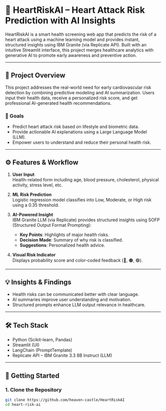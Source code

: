 # 💓 HeartRiskAI – Heart Attack Risk Prediction with AI Insights

HeartRiskAI is a smart health screening web app that predicts the risk of a heart attack using a machine learning model and provides instant, structured insights using IBM Granite (via Replicate API). Built with an intuitive Streamlit interface, this project merges healthcare analytics with generative AI to promote early awareness and preventive action.

---

## 📌 Project Overview

This project addresses the real-world need for early cardiovascular risk detection by combining predictive modeling and AI summarization. Users input their health data, receive a personalized risk score, and get professional AI-generated health recommendations.

### 🎯 Goals

- Predict heart attack risk based on lifestyle and biometric data.
- Provide actionable AI explanations using a Large Language Model (LLM).
- Empower users to understand and reduce their personal health risk.

---

## ⚙️ Features & Workflow

1. **User Input**  
   Health-related form including age, blood pressure, cholesterol, physical activity, stress level, etc.

2. **ML Risk Prediction**  
   Logistic regression model classifies into Low, Moderate, or High risk using a 0.35 threshold.

3. **AI-Powered Insight**  
   IBM Granite LLM (via Replicate) provides structured insights using SOFP (Structured Output Format Prompting):
   - **Key Points**: Highlights of major health risks.
   - **Decision Made**: Summary of why risk is classified.
   - **Suggestions**: Personalized health advice.

4. **Visual Risk Indicator**  
   Displays probability score and color-coded feedback (🔴, 🟠, 🟢).

---

## 💡 Insights & Findings

- Health risks can be communicated better with clear language.
- AI summaries improve user understanding and motivation.
- Structured prompts enhance LLM output relevance in healthcare.

---

## 🛠️ Tech Stack

- Python (Scikit-learn, Pandas)
- Streamlit (UI)
- LangChain (PromptTemplate)
- Replicate API – IBM Granite 3.3 8B Instruct (LLM)

---

## 🚀 Getting Started

### 1. Clone the Repository

```bash
git clone https://github.com/heaven-castle/HeartRiskAI
cd heart-risk-ai

